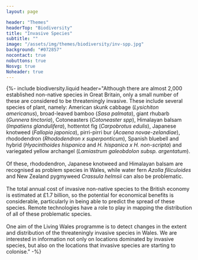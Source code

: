 ```yaml
---
layout: page

header: "Themes"
headerTop: "Biodiversity"
title: "Invasive Species"
subtitle: ""
image: "/assets/img/themes/biodiversity/inv-spp.jpg"
background: "#072857"
nocontact: true
nobuttons: true
Nosvg: true
Noheader: true
---
```



{%-
include biodiversity.liquid
header="Although there are almost 2,000 established non-native species in Great Britain, only a small number of these are considered to be threateningly invasive.  These include several species of plant, namely:  American skunk cabbage (*Lysichiton americanus*), broad-leaved bamboo (*Sasa palmata*), giant rhubarb (*Gunnera tinctoria*), Cotoneasters (*Cotoneaster spp*),  Himalayan balsam (*Impatiens glandulifera*), hottentot fig (*Carpobrotus edulis*), Japanese knotweed (*Fallopia japonica*), pirri-pirri bur (*Acaena novae-zelandiae*), rhododendron (*Rhododendron x superponticum*), Spanish bluebell and hybrid (*Hyacinthoides hispanica* and *H. hispanica x H. non-scripta*) and variegated yellow archangel (*Lamiastrum galeobdolon subsp. argentatum*). <br><br> Of these, rhododendron, Japanese knotweed and Himalayan balsam are recognised as problem species in Wales, while water fern *Azolla filiculoides* and New Zealand pygmyweed *Crassula helmsii* can also be problematic. <br><br> The total annual cost of invasive non-native species to the British economy is estimated at £1.7 billion, so the potential for economical benefits is considerable, particularly in being able to predict the spread of these species.  Remote technologies have a role to play in mapping the distribution of all of these problematic species. <br><br> One aim of the Living Wales programme is to detect changes in the extent and distribution of the threateningly invasive species in Wales.  We are interested in information not only on locations dominated by invasive species, but also on the locations that invasive species are starting to colonise."
-%}
